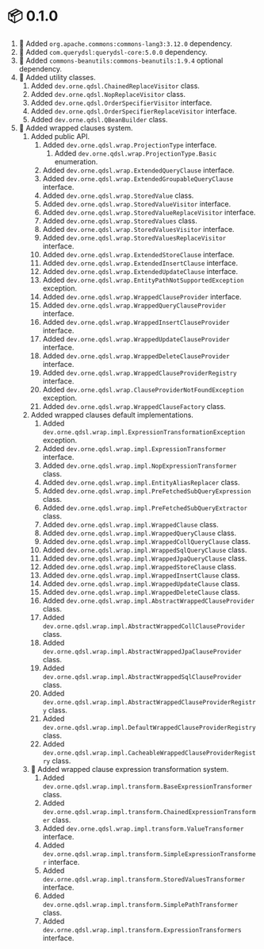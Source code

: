 # :package: 0.1.0

01. :wrench: Added `org.apache.commons:commons-lang3:3.12.0` dependency.
01. :wrench: Added `com.querydsl:querydsl-core:5.0.0` dependency.
01. :wrench: Added `commons-beanutils:commons-beanutils:1.9.4` optional dependency.
01. :gift: Added utility classes.
    01. Added `dev.orne.qdsl.ChainedReplaceVisitor` class.
    01. Added `dev.orne.qdsl.NopReplaceVisitor` class.
    01. Added `dev.orne.qdsl.OrderSpecifierVisitor` interface.
    01. Added `dev.orne.qdsl.OrderSpecifierReplaceVisitor` interface.
    01. Added `dev.orne.qdsl.QBeanBuilder` class.
01. :gift: Added wrapped clauses system.
    01. Added public API.
        01. Added `dev.orne.qdsl.wrap.ProjectionType` interface.
            01. Added `dev.orne.qdsl.wrap.ProjectionType.Basic` enumeration.
        01. Added `dev.orne.qdsl.wrap.ExtendedQueryClause` interface.
        01. Added `dev.orne.qdsl.wrap.ExtendedGroupableQueryClause` interface.
        01. Added `dev.orne.qdsl.wrap.StoredValue` class.
        01. Added `dev.orne.qdsl.wrap.StoredValueVisitor` interface.
        01. Added `dev.orne.qdsl.wrap.StoredValueReplaceVisitor` interface.
        01. Added `dev.orne.qdsl.wrap.StoredValues` class.
        01. Added `dev.orne.qdsl.wrap.StoredValuesVisitor` interface.
        01. Added `dev.orne.qdsl.wrap.StoredValuesReplaceVisitor` interface.
        01. Added `dev.orne.qdsl.wrap.ExtendedStoreClause` interface.
        01. Added `dev.orne.qdsl.wrap.ExtendedInsertClause` interface.
        01. Added `dev.orne.qdsl.wrap.ExtendedUpdateClause` interface.
        01. Added `dev.orne.qdsl.wrap.EntityPathNotSupportedException` exception.
        01. Added `dev.orne.qdsl.wrap.WrappedClauseProvider` interface.
        01. Added `dev.orne.qdsl.wrap.WrappedQueryClauseProvider` interface.
        01. Added `dev.orne.qdsl.wrap.WrappedInsertClauseProvider` interface.
        01. Added `dev.orne.qdsl.wrap.WrappedUpdateClauseProvider` interface.
        01. Added `dev.orne.qdsl.wrap.WrappedDeleteClauseProvider` interface.
        01. Added `dev.orne.qdsl.wrap.WrappedClauseProviderRegistry` interface.
        01. Added `dev.orne.qdsl.wrap.ClauseProviderNotFoundException` exception.
        01. Added `dev.orne.qdsl.wrap.WrappedClauseFactory` class.
    01. Added wrapped clauses default implementations.
        01. Added `dev.orne.qdsl.wrap.impl.ExpressionTransformationException` exception.
        01. Added `dev.orne.qdsl.wrap.impl.ExpressionTransformer` interface.
        01. Added `dev.orne.qdsl.wrap.impl.NopExpressionTransformer` class.
        01. Added `dev.orne.qdsl.wrap.impl.EntityAliasReplacer` class.
        01. Added `dev.orne.qdsl.wrap.impl.PreFetchedSubQueryExpression` class.
        01. Added `dev.orne.qdsl.wrap.impl.PreFetchedSubQueryExtractor` class.
        01. Added `dev.orne.qdsl.wrap.impl.WrappedClause` class.
        01. Added `dev.orne.qdsl.wrap.impl.WrappedQueryClause` class.
        01. Added `dev.orne.qdsl.wrap.impl.WrappedCollQueryClause` class.
        01. Added `dev.orne.qdsl.wrap.impl.WrappedSqlQueryClause` class.
        01. Added `dev.orne.qdsl.wrap.impl.WrappedJpaQueryClause` class.
        01. Added `dev.orne.qdsl.wrap.impl.WrappedStoreClause` class.
        01. Added `dev.orne.qdsl.wrap.impl.WrappedInsertClause` class.
        01. Added `dev.orne.qdsl.wrap.impl.WrappedUpdateClause` class.
        01. Added `dev.orne.qdsl.wrap.impl.WrappedDeleteClause` class.
        01. Added `dev.orne.qdsl.wrap.impl.AbstractWrappedClauseProvider` class.
        01. Added `dev.orne.qdsl.wrap.impl.AbstractWrappedCollClauseProvider` class.
        01. Added `dev.orne.qdsl.wrap.impl.AbstractWrappedJpaClauseProvider` class.
        01. Added `dev.orne.qdsl.wrap.impl.AbstractWrappedSqlClauseProvider` class.
        01. Added `dev.orne.qdsl.wrap.impl.AbstractWrappedClauseProviderRegistry` class.
        01. Added `dev.orne.qdsl.wrap.impl.DefaultWrappedClauseProviderRegistry` class.
        01. Added `dev.orne.qdsl.wrap.impl.CacheableWrappedClauseProviderRegistry` class.
    01. :gift: Added wrapped clause expression transformation system.
        01. Added `dev.orne.qdsl.wrap.impl.transform.BaseExpressionTransformer` class.
        01. Added `dev.orne.qdsl.wrap.impl.transform.ChainedExpressionTransformer` class.
        01. Added `dev.orne.qdsl.wrap.impl.transform.ValueTransformer` interface.
        01. Added `dev.orne.qdsl.wrap.impl.transform.SimpleExpressionTransformer` interface.
        01. Added `dev.orne.qdsl.wrap.impl.transform.StoredValuesTransformer` interface.
        01. Added `dev.orne.qdsl.wrap.impl.transform.SimplePathTransformer` class.
        01. Added `dev.orne.qdsl.wrap.impl.transform.ExpressionTransformers` interface.
